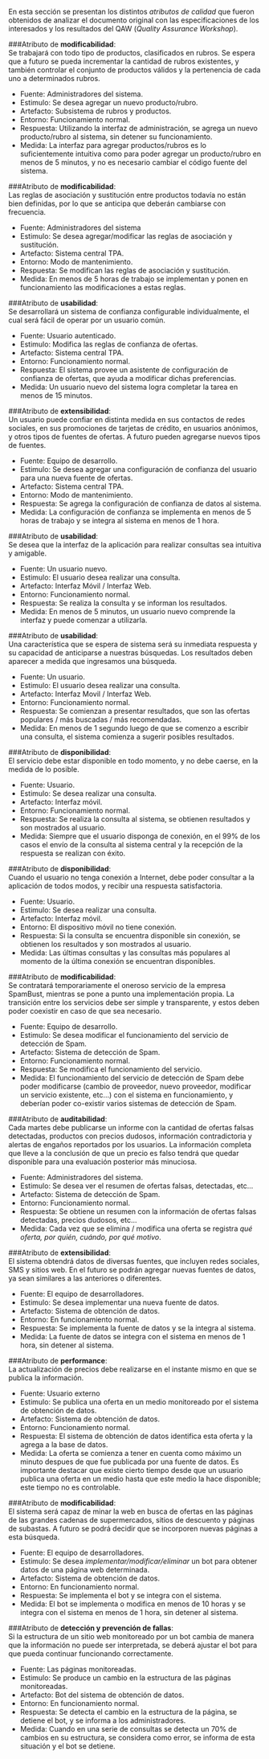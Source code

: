 En esta sección se presentan los distintos _atributos de calidad_ que fueron obtenidos de analizar el documento original con las especificaciones de los interesados y los resultados del QAW (_Quality Assurance Workshop_).

###Atributo de **modificabilidad**:  
Se trabajará con todo tipo de productos, clasificados en rubros. Se espera que a futuro se pueda incrementar la cantidad de rubros existentes, y también controlar el conjunto de productos válidos y la pertenencia de cada uno a determinados rubros.

* Fuente: Administradores del sistema.
* Estimulo: Se desea agregar un nuevo producto/rubro.
* Artefacto: Subsistema de rubros y productos.
* Entorno: Funcionamiento normal.
* Respuesta: Utilizando la interfaz de administración, se agrega un nuevo producto/rubro al sistema, sin detener su funcionamiento.
* Medida: La interfaz para agregar productos/rubros es lo suficientemente intuitiva como para poder agregar un producto/rubro en menos de 5 minutos, y no es necesario cambiar el código fuente del sistema.

###Atributo de **modificabilidad**:  
Las reglas de asociación y sustitución entre productos todavía no están bien definidas, por lo que se anticipa que deberán cambiarse con frecuencia.

* Fuente: Administradores del sistema
* Estimulo: Se desea agregar/modificar las reglas de asociación y sustitución.
* Artefacto: Sistema central TPA.
* Entorno: Modo de mantenimiento.
* Respuesta: Se modifican las reglas de asociación y sustitución.
* Medida: En menos de 5 horas de trabajo se implementan y ponen en funcionamiento las modificaciones a estas reglas.

###Atributo de **usabilidad**:  
Se desarrollará un sistema de confianza configurable individualmente, el cual será fácil de operar por un usuario común.

* Fuente: Usuario autenticado.
* Estimulo: Modifica las reglas de confianza de ofertas.
* Artefacto: Sistema central TPA.
* Entorno: Funcionamiento normal.
* Respuesta: El sistema provee un asistente de configuración de confianza de ofertas, que ayuda a modificar dichas preferencias.
* Medida: Un usuario nuevo del sistema logra completar la tarea en menos de 15 minutos.

###Atributo de **extensibilidad**:  
 Un usuario puede confiar en distinta medida en sus contactos de redes sociales, en sus promociones de tarjetas de crédito, en usuarios anónimos, y otros tipos de fuentes de ofertas. A futuro pueden agregarse nuevos tipos de fuentes.

* Fuente: Equipo de desarrollo.
* Estimulo: Se desea agregar una configuración de confianza del usuario para una nueva fuente de ofertas.
* Artefacto: Sistema central TPA.
* Entorno: Modo de mantenimiento.
* Respuesta: Se agrega la configuración de confianza de datos al sistema.
* Medida: La configuración de confianza se implementa en menos de 5 horas de trabajo y se integra al sistema en menos de 1 hora.

###Atributo de **usabilidad**:  
Se desea que la interfaz de la aplicación para realizar consultas sea intuitiva y amigable.

* Fuente: Un usuario nuevo.
* Estimulo: El usuario desea realizar una consulta.
* Artefacto: Interfaz Móvil / Interfaz Web.
* Entorno: Funcionamiento normal.
* Respuesta: Se realiza la consulta y se informan los resultados.
* Medida: En menos de 5 minutos, un usuario nuevo comprende la interfaz y puede comenzar a utilizarla.

###Atributo de **usabilidad**:  
Una característica que se espera de sistema será su inmediata respuesta y su capacidad de anticiparse a nuestras búsquedas. Los resultados deben aparecer a medida que ingresamos una búsqueda.

* Fuente: Un usuario.
* Estimulo: El usuario desea realizar una consulta.
* Artefacto: Interfaz Movil / Interfaz Web.
* Entorno: Funcionamiento normal.
* Respuesta: Se comienzan a presentar resultados, que son las ofertas populares / más buscadas / más recomendadas.
* Medida: En menos de 1 segundo luego de que se comenzo a escribir una consulta, el sistema comienza a sugerir posibles resultados.

###Atributo de **disponibilidad**:  
El servicio debe estar disponible en todo momento, y no debe caerse, en la medida de lo posible.  

* Fuente: Usuario.
* Estimulo: Se desea realizar una consulta.
* Artefacto: Interfaz móvil.
* Entorno: Funcionamiento normal.
* Respuesta: Se realiza la consulta al sistema, se obtienen resultados y son mostrados al usuario.
* Medida: Siempre que el usuario disponga de conexión, en el 99% de los casos el envío de la consulta al sistema central y la recepción de la respuesta se realizan con éxito.

###Atributo de **disponibilidad**:  
Cuando el usuario no tenga conexión a Internet, debe poder consultar a la aplicación de todos modos, y recibir una respuesta satisfactoria.

* Fuente: Usuario.
* Estimulo: Se desea realizar una consulta.
* Artefacto: Interfaz móvil.
* Entorno: El dispositivo móvil no tiene conexión.
* Respuesta: Si la consulta se encuentra disponible sin conexión, se obtienen los resultados y son mostrados al usuario.
* Medida: Las últimas consultas y las consultas más populares al momento de la última conexión se encuentran disponibles.

###Atributo de **modificabilidad**:  
Se contratará temporariamente el oneroso servicio de la empresa SpamBust, mientras se pone a punto una implementación propia. La transición entre los servicios debe ser simple y transparente, y estos deben poder coexistir en caso de que sea necesario.

* Fuente: Equipo de desarrollo.
* Estimulo: Se desea modificar el funcionamiento del servicio de detección de Spam.
* Artefacto: Sistema de detección de Spam.
* Entorno: Funcionamiento normal.
* Respuesta: Se modifica el funcionamiento del servicio.
* Medida: El funcionamiento del servicio de detección de Spam debe poder modificarse (cambio de proveedor, nuevo proveedor, modificar un servicio existente, etc...) con el sistema en funcionamiento, y deberían poder co-existir varios sistemas de detección de Spam.

###Atributo de **auditabilidad**:  
Cada martes debe publicarse un informe con la cantidad de ofertas falsas detectadas, productos con precios dudosos, información contradictoria y alertas de engaños reportados por los usuarios. La información completa que lleve a la conclusión de que un precio es falso tendrá que quedar disponible para una evaluación posterior más minuciosa.

* Fuente: Administradores del sistema.
* Estimulo: Se desea ver el resumen de ofertas falsas, detectadas, etc...
* Artefacto: Sistema de detección de Spam.
* Entorno: Funcionamiento normal.
* Respuesta: Se obtiene un resumen con la información de ofertas falsas detectadas, precios dudosos, etc...
* Medida: Cada vez que se elimina / modifica una oferta se registra _qué oferta, por quién, cuándo, por qué motivo_.

###Atributo de **extensibilidad**:  
El sistema obtendrá datos de diversas fuentes, que incluyen redes sociales, SMS y sitios web. En el futuro se podrán agregar nuevas fuentes de datos, ya sean similares a las anteriores o diferentes.

* Fuente: El equipo de desarrolladores.
* Estimulo: Se desea implementar una nueva fuente de datos.
* Artefacto: Sistema de obtención de datos.
* Entorno: En funcionamiento normal.
* Respuesta: Se implementa la fuente de datos y se la integra al sistema.
* Medida: La fuente de datos se integra con el sistema en menos de 1 hora, sin detener al sistema.

###Atributo de **performance**:  
La actualización de precios debe realizarse en el instante mismo en que se publica la información.

* Fuente: Usuario externo
* Estimulo: Se publica una oferta en un medio monitoreado por el sistema de obtención de datos.
* Artefacto: Sistema de obtención de datos.
* Entorno: Funcionamiento normal.
* Respuesta: El sistema de obtención de datos identifica esta oferta y la agrega a la base de datos.
* Medida: La oferta se comienza a tener en cuenta como máximo un minuto despues de que fue publicada por una fuente de datos. Es importante destacar que existe cierto tiempo desde que un usuario publica una oferta en un medio hasta que este medio la hace disponible; este tiempo no es controlable.

###Atributo de **modificabilidad**:  
El sistema será capaz de minar la web en busca de ofertas en las páginas de las grandes cadenas de supermercados, sitios de descuento y páginas de subastas. A futuro se podrá decidir que se incorporen nuevas páginas a esta búsqueda.

* Fuente: El equipo de desarrolladores.
* Estimulo: Se desea _implementar/modificar/eliminar_ un bot para obtener datos de una página web determinada.
* Artefacto: Sistema de obtención de datos.
* Entorno: En funcionamiento normal.
* Respuesta: Se implementa el bot y se integra con el sistema.
* Medida: El bot se implementa o modifica en menos de 10 horas y se integra con el sistema en menos de 1 hora, sin detener al sistema.

###Atributo de **detección y prevención de fallas**:  
Si la estructura de un sitio web monitoreado por un bot cambia de manera que la información no puede ser interpretada, se deberá ajustar el bot para que pueda continuar funcionando correctamente.

* Fuente: Las páginas monitoreadas.
* Estimulo: Se produce un cambio en la estructura de las páginas monitoreadas.
* Artefacto: Bot del sistema de obtención de datos.
* Entorno: En funcionamiento normal.
* Respuesta: Se detecta el cambio en la estructura de la página, se detiene el bot, y se informa a los administradores.
* Medida: Cuando en una serie de consultas se detecta un 70% de cambios en su estructura, se considera como error, se informa de esta situación y el bot se detiene.
